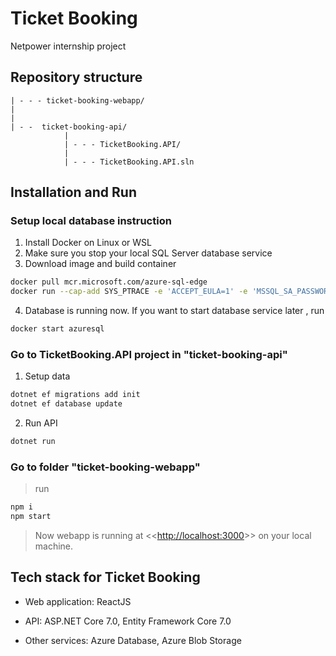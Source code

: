 # Ticket Booking
Netpower internship project

## Repository structure
```
| - - - ticket-booking-webapp/
|
|
| - -  ticket-booking-api/
			|
			| - - - TicketBooking.API/
			|
			| - - - TicketBooking.API.sln
```

## Installation and Run

### Setup local database instruction
1. Install Docker on Linux or WSL
2. Make sure you stop your local SQL Server database service
3. Download image and build container
```bash
docker pull mcr.microsoft.com/azure-sql-edge
docker run --cap-add SYS_PTRACE -e 'ACCEPT_EULA=1' -e 'MSSQL_SA_PASSWORD=TicketBooking.database.v1' -p 1433:1433 --name azuresql -d mcr.microsoft.com/azure-sql-edge
```
4. Database is running now. If you want to start database service later , run
```bash
docker start azuresql
```

### Go to TicketBooking.API project in "ticket-booking-api"
1. Setup data
```bash
dotnet ef migrations add init
dotnet ef database update
```
2. Run API
```bash
dotnet run
```

### Go to folder "ticket-booking-webapp"
> run
```bash
npm i
npm start
```

> Now webapp is running at <<<http://localhost:3000>>> on your local machine.

## Tech stack for Ticket Booking

- Web application: ReactJS

- API: ASP.NET Core 7.0, Entity Framework Core 7.0

- Other services: Azure Database, Azure Blob Storage